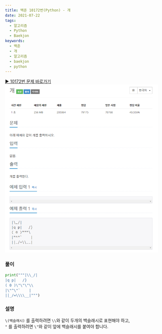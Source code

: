 ```yaml
---
title: 백준 10172번(Python) - 개
date: 2021-07-22
tags:
  - 알고리즘
  - Python
  - Baekjon
keywords:
  - 백준
  - 개
  - 알고리즘
  - baekjon
  - python
---
```


[▶ 10172번 문제 바로가기](https://www.acmicpc.net/problem/10172)  
![10172번 문제](./baekjoon-10172.png)

### 풀이

```python
print("""|\\_/|
|q p|   /}
( 0 )\"\"\"\\
|\"^\"`    |
||_/=\\\\__|""")
```

### 설명

`\(백슬래시)` 를 출력하려면 `\\`와 같이 두개의 백슬래시로 표현해야 하고,  
`"` 를 출력하려면 `\"`와 같이 앞에 백슬래시를 붙여야 합니다.
